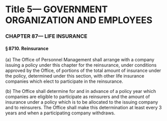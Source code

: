
# Title 5— GOVERNMENT ORGANIZATION AND EMPLOYEES
### CHAPTER 87— LIFE INSURANCE
#### § 8710. Reinsurance

(a) The Office of Personnel Management shall arrange with a company issuing a policy under this chapter for the reinsurance, under conditions approved by the Office, of portions of the total amount of insurance under the policy, determined under this section, with other life insurance companies which elect to participate in the reinsurance.

(b) The Office shall determine for and in advance of a policy year which companies are eligible to participate as reinsurers and the amount of insurance under a policy which is to be allocated to the issuing company and to reinsurers. The Office shall make this determination at least every 3 years and when a participating company withdraws.

